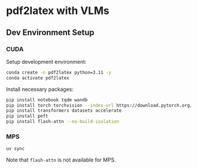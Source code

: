 # pdf2latex with VLMs

## Dev Environment Setup

### CUDA

Setup development environment:

```sh
conda create -n pdf2latex python=3.11 -y
conda activate pdf2latex
```

Install necessary packages:

```sh
pip install notebook tqdm wandb
pip install torch torchvision --index-url https://download.pytorch.org/whl/cu129
pip install transformers datasets accelerate
pip install peft
pip install flash-attn --no-build-isolation
```

### MPS

```sh
uv sync
```

Note that `flash-attn` is not available for MPS.